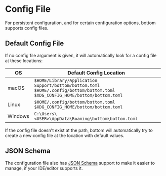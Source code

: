 # Config File

For persistent configuration, and for certain configuration options, bottom supports config files.

## Default Config File

If no config file argument is given, it will automatically look for a config file at these locations:

| OS      | Default Config Location                                                                                                                    |
| ------- | ------------------------------------------------------------------------------------------------------------------------------------------ |
| macOS   | `$HOME/Library/Application Support/bottom/bottom.toml`<br/> `$HOME/.config/bottom/bottom.toml` <br/> `$XDG_CONFIG_HOME/bottom/bottom.toml` |
| Linux   | `$HOME/.config/bottom/bottom.toml` <br/> `$XDG_CONFIG_HOME/bottom/bottom.toml`                                                             |
| Windows | `C:\Users\<USER>\AppData\Roaming\bottom\bottom.toml`                                                                                       |

If the config file doesn't exist at the path, bottom will automatically try to create a new config file at the location
with default values.

## JSON Schema

The configuration file also has [JSON Schema](https://json-schema.org/) support to make it easier to manage, if your
IDE/editor supports it.
